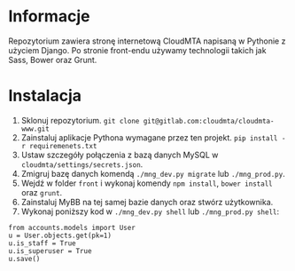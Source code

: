 # Informacje
Repozytorium zawiera stronę internetową CloudMTA napisaną w Pythonie z użyciem Django. Po stronie front-endu używamy technologii takich jak Sass, Bower oraz Grunt.

# Instalacja
1. Sklonuj repozytorium. ``git clone git@gitlab.com:cloudmta/cloudmta-www.git``
2. Zainstaluj aplikacje Pythona wymagane przez ten projekt. ``pip install -r requiremenets.txt``
3. Ustaw szczegóły połączenia z bazą danych MySQL w ``cloudmta/settings/secrets.json``.
4. Zmigruj bazę danych komendą ``./mng_dev.py migrate`` lub ``./mng_prod.py``.
5. Wejdź w folder ``front`` i wykonaj komendy ``npm install``, ``bower install`` oraz ``grunt``.
6. Zainstaluj MyBB na tej samej bazie danych oraz stwórz użytkownika.
7. Wykonaj poniższy kod w ``./mng_dev.py shell`` lub ``./mng_prod.py shell``:
 ```
 from accounts.models import User
 u = User.objects.get(pk=1)
 u.is_staff = True
 u.is_superuser = True
 u.save()
 ```